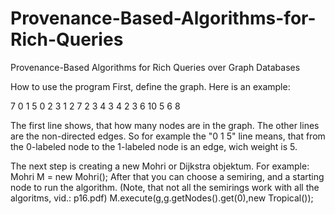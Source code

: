 # Provenance-Based-Algorithms-for-Rich-Queries
Provenance-Based Algorithms for Rich Queries over Graph Databases

How to use the program
First, define the graph. Here is an example:

7
0 1 5
0 2 3
1 2 7
2 3 4
3 4 2
3 6 10
5 6 8

The first line shows, that how many nodes are in the graph. The other lines are the non-directed edges.
So for example the "0 1 5" line means, that from the 0-labeled node to the 1-labeled node is an edge, wich weight is 5.

The next step is creating a new Mohri or Dijkstra objektum. For example:
Mohri M = new Mohri();
After that you can choose a semiring, and a starting node to run the algorithm. (Note, that not all the semirings work with all the algoritms, vid.: p16.pdf)
M.execute(g,g.getNodes().get(0),new Tropical());
